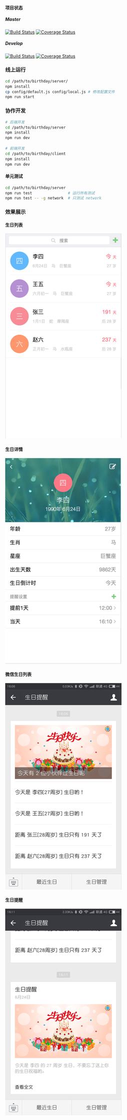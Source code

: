#### 项目状态

##### Master

[![Build Status](https://travis-ci.org/qious/birthday.svg?branch=master)](https://travis-ci.org/qious/birthday)
[![Coverage Status](https://coveralls.io/repos/github/qious/birthday/badge.svg?branch=master)](https://coveralls.io/github/qious/birthday?branch=master)


##### Develop

[![Build Status](https://travis-ci.org/qious/birthday.svg?branch=develop)](https://travis-ci.org/qious/birthday)
[![Coverage Status](https://coveralls.io/repos/github/qious/birthday/badge.svg?branch=develop)](https://coveralls.io/github/qious/birthday?branch=develop)


### **线上运行**

```bash
cd /path/to/birthday/server/
npm install
cp config/default.js config/local.js # 修改配置文件
npm run start
```

### **协作开发**

```bash
# 后端开发
cd /path/to/birthday/server
npm install
npm run dev

# 前端开发
cd /path/to/birthday/client
npm install
npm run dev
```

#### **单元测试**

```bash
cd /path/to/birthday/server
npm run test                # 运行所有测试
npm run test -- -g network  # 只测试 network
```

### **效果展示**


#### 生日列表

![生日列表](screenshot/1.png)

#### 生日详情

![生日详情](screenshot/2.png)

#### 微信生日列表

![微信生日列表](screenshot/3.png)

#### 生日提醒

![生日提醒](screenshot/4.png)
